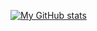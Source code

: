 [![My GitHub stats](https://github-readme-stats.vercel.app/api?username=hqvjet&theme=radical&show_icons=true)](https://github.com/anuraghazra/github-readme-stats)
